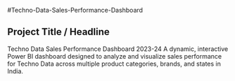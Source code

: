 #Techno-Data-Sales-Performance-Dashboard

## Project Title / Headline
Techno Data Sales Performance Dashboard 2023-24
A dynamic, interactive Power BI dashboard designed to analyze and visualize sales performance for Techno Data across multiple product categories, brands, and states in India.
